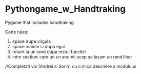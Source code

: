 # Pythongame_w_Handtraking

Pygame that includes handtraking


Code rules:

1. space dupa virgula 
2. space inainte si dupa egal            
3. return la un rand dupa restul functiei                                                      
4. intre sectiuni care un un anumit scop sa lasam un rand liber



//Completati voi (Andrei si Sorin) cu o mica descriere a modulului




